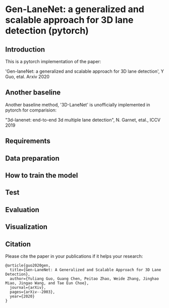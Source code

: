 # Gen-LaneNet: a generalized and scalable approach for 3D lane detection (pytorch)

## Introduction

This is a pytorch implementation of the paper:

'Gen-laneNet: a generalized and scalable approach for 3D lane detection', Y Guo, etal. Arxiv 2020

## Another baseline
Another baseline method, '3D-LaneNet' is unofficially implemented in pytorch for comparision:

"3d-lanenet:  end-to-end 3d multiple lane detection", N. Garnet, etal., ICCV 2019

## Requirements

## Data preparation

## How to train the model

## Test

## Evaluation

## Visualization

## Citation
Please cite the paper in your publications if it helps your research: 

    @article{guo2020gen,
      title={Gen-LaneNet: A Generalized and Scalable Approach for 3D Lane Detection},
      author={Yuliang Guo, Guang Chen, Peitao Zhao, Weide Zhang, Jinghao Miao, Jingao Wang, and Tae Eun Choe},
      journal={arXiv},
      pages={arXiv--2003},
      year={2020}
    }




